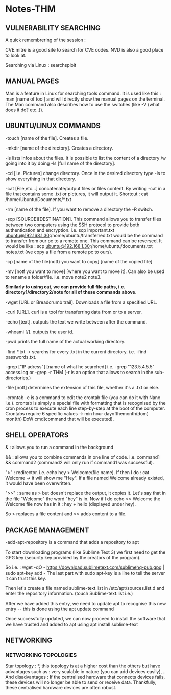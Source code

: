 # Notes-THM

## VULNERABILITY SEARCHING
 
A quick remembrering of the session : 

CVE.mitre is a good site to search for CVE codes. NVD is also a good place to look at.

Searching via Linux : searchsploit <name of program>

## MANUAL PAGES

 Man is a feature in Linux for searching tools command. It is used like this : man [name of tool] and will directly show the manual pages on the terminal.
The Man command also describes how to use the switches (like -V (what does it do? etc..)).

## UBUNTU/LINUX COMMANDS

-touch [name of the file]. Creates a file.
 
-mkdir [name of the directory]. Creates a directory.
 
-ls <see using man ls> lists infos about the files. It is possible to list the content of a directory /w going into it by doing -ls [full name of the directory].
 
-cd [i.e. Pictures] change directory. Once in the desired directory type -ls to show everything in that directory.
 
-cat [File,etc...] concatenate/output files or files content. By writing -cat in a file that contains some .txt or pictures, it will output it. Shortcut : cat /home/Ubuntu/Documents/*.txt
 
-rm [name of the file]. If you want to remove a directory the -R switch.
 
-scp [SOURCE][DESTINATION]. This command allows you to transfer files between two computers using the SSH protocol to provide both authentication and encryption. i.e. scp important.txt ubuntu@192.168.1.30:/home/ubuntu/transferred.txt would be the command to transfer from our pc to a remote one. This command can be reversed. It would be like : scp ubuntu@192.168.1.30:/home/ubuntu/documents.txt notes.txt (we copy a file from a remote pc to ours).
 
-cp [name of the file(notf) you want to copy] [name of the copied file]
 
-mv [notf you want to move] [where you want to move it]. Can also be used to rename a folder/file. i.e. move note2 note3. 
 
**Similarly to using cat, we can provide full file paths, i.e. directory1/directory2/note for all of these commands above.**

-wget [URL or Breadcrumb trail]. Downloads a file from a specified URL.
 
-curl [URL]. curl is a tool for transferring data from or to a server.
 
-echo [text]. outputs the text we write between after the command.

-whoami [/]. outputs the user id.
 
-pwd prints the full name of the actual working directory.

-find *.txt -> searchs for every .txt in the current directory. i.e. -find passwords.txt.

-grep ["IP adress"] [name of what he searched] i.e. -grep "123.5.4.5.5" access.log or -grep -r THM (-r is an option that allows to search in the sub-directories.)
 
-file [notf] determines the extension of this file, whether it's a .txt or else.

-crontab -e is a command to edit the crontab file (you can do it with Nano i.e.). crontab is simply a special file with formatting that is recognised by the cron process to execute each line step-by-step at the boot of the computer. Crontabs require 6 specific values -> min hour dayofthemonth(dom) mon(th) DoW cmd(command that will be executed).

 

## SHELL OPERATORS

& : allows you to run a command in the background 
 
&& : allows you to combine commands in one line of code. i.e. command1 && command2 (command2 will only run if command1 was successful).
 
">" : redirector. i.e. echo hey > Welcome(file name). If then I do : cat Welcome -> it will show me "Hey". If a file named Welcome already existed, it would have been overwritten.
 
">>" : same as > but doesn't replace the output, it copies it. Let's say that in the file "Welcome" the word "hey" is in. Now if I do echo >> Welcome the Welcome file now has in it : hey + hello (displayed under hey).

So > replaces a file content and >> adds content to a file.

## PACKAGE MANAGEMENT

-add-apt-repository is a command that adds a repository to apt

To start downloading programs (like Sublime Text 3) we first need to get the GPG key (security key provided by the creators of the program).

So i.e. : wget -qO - https://download.sublimetext.com/sublimehq-pub.gpg | sudo apt-key add - 
The last part with sudo apt-key is a line to tell the server it can trust this key.

Then let's create a file named sublime-text.list in /etc/apt/sources.list.d and enter the repository information. (touch Sublime-text.list i.e.)

After we have added this entry, we need to update apt to recognise this new entry -- this is done using the apt update command

Once successfully updated, we can now proceed to install the software that we have trusted and added to apt using apt install sublime-text

## NETWORKING

### NETWORKING TOPOLOGIES
 
Star topology : *, this topology is at a higher cost than the others but have advantages such as : very scalable in nature (you can add devices easily), ..
And disadvantages : If the centralised hardware that connects devices fails, these devices will no longer be able to send or receive data. Thankfully, these centralised hardware devices are often robust.
 

